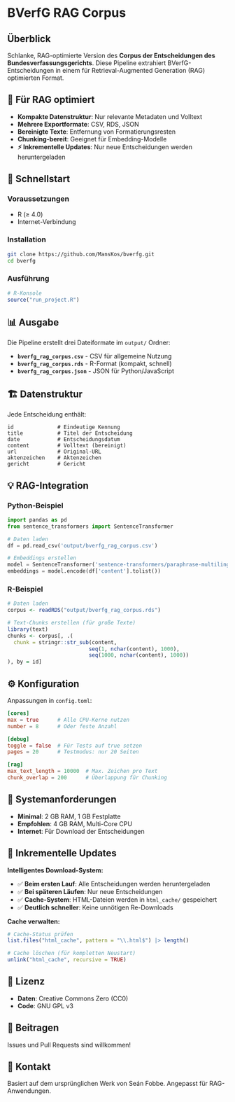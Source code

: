 # BVerfG RAG Corpus

## Überblick

Schlanke, RAG-optimierte Version des **Corpus der Entscheidungen des Bundesverfassungsgerichts**. Diese Pipeline extrahiert BVerfG-Entscheidungen in einem für Retrieval-Augmented Generation (RAG) optimierten Format.

## 🎯 Für RAG optimiert

- **Kompakte Datenstruktur**: Nur relevante Metadaten und Volltext
- **Mehrere Exportformate**: CSV, RDS, JSON
- **Bereinigte Texte**: Entfernung von Formatierungsresten
- **Chunking-bereit**: Geeignet für Embedding-Modelle
- **⚡ Inkrementelle Updates**: Nur neue Entscheidungen werden heruntergeladen

## 🚀 Schnellstart

### Voraussetzungen
- R (≥ 4.0)
- Internet-Verbindung

### Installation
```bash
git clone https://github.com/MansKos/bverfg.git
cd bverfg
```

### Ausführung
```r
# R-Konsole
source("run_project.R")
```

## 📊 Ausgabe

Die Pipeline erstellt drei Dateiformate im `output/` Ordner:

- **`bverfg_rag_corpus.csv`** - CSV für allgemeine Nutzung
- **`bverfg_rag_corpus.rds`** - R-Format (kompakt, schnell)
- **`bverfg_rag_corpus.json`** - JSON für Python/JavaScript

## 🏗️ Datenstruktur

Jede Entscheidung enthält:
```
id              # Eindeutige Kennung
title           # Titel der Entscheidung
date            # Entscheidungsdatum
content         # Volltext (bereinigt)
url             # Original-URL
aktenzeichen    # Aktenzeichen
gericht         # Gericht
```

## 💡 RAG-Integration

### Python-Beispiel
```python
import pandas as pd
from sentence_transformers import SentenceTransformer

# Daten laden
df = pd.read_csv('output/bverfg_rag_corpus.csv')

# Embeddings erstellen
model = SentenceTransformer('sentence-transformers/paraphrase-multilingual-MiniLM-L12-v2')
embeddings = model.encode(df['content'].tolist())
```

### R-Beispiel
```r
# Daten laden
corpus <- readRDS("output/bverfg_rag_corpus.rds")

# Text-Chunks erstellen (für große Texte)
library(text)
chunks <- corpus[, .(
  chunk = stringr::str_sub(content, 
                          seq(1, nchar(content), 1000), 
                          seq(1000, nchar(content), 1000))
), by = id]
```

## ⚙️ Konfiguration

Anpassungen in `config.toml`:
```toml
[cores]
max = true      # Alle CPU-Kerne nutzen
number = 8      # Oder feste Anzahl

[debug]
toggle = false  # Für Tests auf true setzen
pages = 20      # Testmodus: nur 20 Seiten

[rag]
max_text_length = 10000  # Max. Zeichen pro Text
chunk_overlap = 200      # Überlappung für Chunking
```

## 🔧 Systemanforderungen

- **Minimal**: 2 GB RAM, 1 GB Festplatte
- **Empfohlen**: 4 GB RAM, Multi-Core CPU
- **Internet**: Für Download der Entscheidungen

## 🔄 Inkrementelle Updates

**Intelligentes Download-System:**
- ✅ **Beim ersten Lauf**: Alle Entscheidungen werden heruntergeladen
- ✅ **Bei späteren Läufen**: Nur neue Entscheidungen 
- ✅ **Cache-System**: HTML-Dateien werden in `html_cache/` gespeichert
- ✅ **Deutlich schneller**: Keine unnötigen Re-Downloads

**Cache verwalten:**
```r
# Cache-Status prüfen
list.files("html_cache", pattern = "\\.html$") |> length()

# Cache löschen (für kompletten Neustart)
unlink("html_cache", recursive = TRUE)
```

## 📝 Lizenz

- **Daten**: Creative Commons Zero (CC0)
- **Code**: GNU GPL v3

## 🤝 Beitragen

Issues und Pull Requests sind willkommen!

## 📧 Kontakt

Basiert auf dem ursprünglichen Werk von Seán Fobbe.
Angepasst für RAG-Anwendungen.



